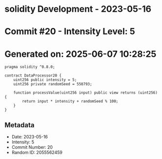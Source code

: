 ﻿# solidity Development - 2023-05-16
# Commit #20 - Intensity Level: 5
# Generated on: 2025-06-07 10:28:25
```solidity
pragma solidity ^0.8.0;

contract DataProcessor20 {
    uint256 public intensity = 5;
    uint256 private randomSeed = 550793;

    function processValue(uint256 input) public view returns (uint256) {
        return input * intensity + randomSeed % 100;
    }
}
```
## Metadata
- Date: 2023-05-16
- Intensity: 5
- Commit Number: 20
- Random ID: 2055562459
